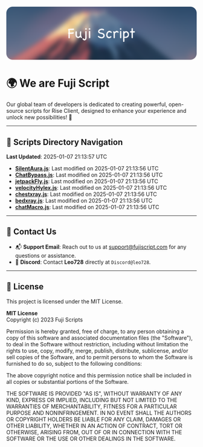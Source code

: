 ![Banner](.github/b.webp)

# 🌍 **We are Fuji Script**

Our global team of developers is dedicated to creating powerful, open-source scripts for Rise Client, designed to enhance your experience and unlock new possibilities! 🌟

---
<!-- SCRIPTS_NAVIGATION_START -->
## 📂 **Scripts Directory Navigation**

**Last Updated**: 2025-01-07 21:13:57 UTC

- **[SilentAura.js](scripts/SilentAura.js)**: Last modified on 2025-01-07 21:13:56 UTC
- **[ChatBypass.js](scripts/ChatBypass.js)**: Last modified on 2025-01-07 21:13:56 UTC
- **[jetpackFly.js](scripts/jetpackFly.js)**: Last modified on 2025-01-07 21:13:56 UTC
- **[velocityHylex.js](scripts/velocityHylex.js)**: Last modified on 2025-01-07 21:13:56 UTC
- **[chestxray.js](scripts/chestxray.js)**: Last modified on 2025-01-07 21:13:56 UTC
- **[bedxray.js](scripts/bedxray.js)**: Last modified on 2025-01-07 21:13:56 UTC
- **[chatMacro.js](scripts/chatMacro.js)**: Last modified on 2025-01-07 21:13:56 UTC

<!-- SCRIPTS_NAVIGATION_END -->

---

## 💬 **Contact Us**  
- 📬 **Support Email**: Reach out to us at [support@fujiscript.com](mailto:support@fujiscript.com) for any questions or assistance.  
- 💬 **Discord**: Contact **Leo728** directly at `Discord@leo728`.

---

## 📜 **License**

This project is licensed under the MIT License.  

**MIT License**  
Copyright (c) 2023 Fuji Scripts  

Permission is hereby granted, free of charge, to any person obtaining a copy of this software and associated documentation files (the "Software"), to deal in the Software without restriction, including without limitation the rights to use, copy, modify, merge, publish, distribute, sublicense, and/or sell copies of the Software, and to permit persons to whom the Software is furnished to do so, subject to the following conditions:  

The above copyright notice and this permission notice shall be included in all copies or substantial portions of the Software.  

THE SOFTWARE IS PROVIDED "AS IS", WITHOUT WARRANTY OF ANY KIND, EXPRESS OR IMPLIED, INCLUDING BUT NOT LIMITED TO THE WARRANTIES OF MERCHANTABILITY, FITNESS FOR A PARTICULAR PURPOSE AND NONINFRINGEMENT. IN NO EVENT SHALL THE AUTHORS OR COPYRIGHT HOLDERS BE LIABLE FOR ANY CLAIM, DAMAGES OR OTHER LIABILITY, WHETHER IN AN ACTION OF CONTRACT, TORT OR OTHERWISE, ARISING FROM, OUT OF OR IN CONNECTION WITH THE SOFTWARE OR THE USE OR OTHER DEALINGS IN THE SOFTWARE.  
